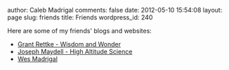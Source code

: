 author: Caleb Madrigal
comments: false
date: 2012-05-10 15:54:08
layout: page
slug: friends
title: Friends
wordpress_id: 240

Here are some of my friends' blogs and websites:

  * [Grant Rettke - Wisdom and Wonder](http://wisdomandwonder.com)
  * [Joseph Maydell - High Altitude Science](http://highaltitudescience.com/)
  * [Wes Madrigal](http://wesmadrigal.blogspot.com/)


